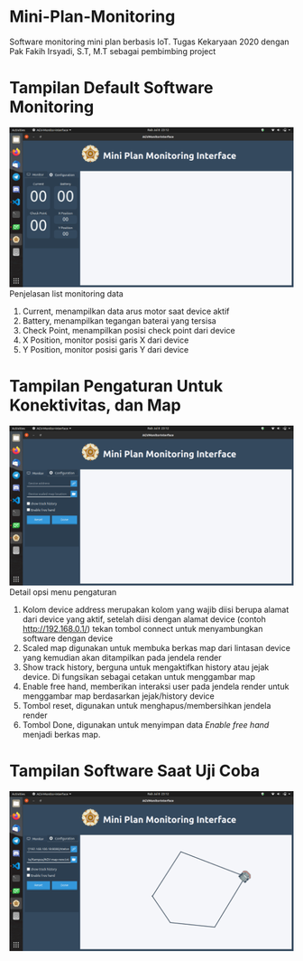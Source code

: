 # Mini-Plan-Monitoring
Software monitoring mini plan berbasis IoT. Tugas Kekaryaan 2020
dengan Pak Fakih Irsyadi, S.T, M.T sebagai pembimbing project

# Tampilan Default Software Monitoring
![Tampilan Default](monitor001.png)
Penjelasan list monitoring data
1. Current, menampilkan data arus motor saat device aktif
2. Battery, menampilkan tegangan baterai yang tersisa
3. Check Point, menampilkan posisi check point dari device
4. X Position, monitor posisi garis X dari device
5. Y Position, monitor posisi garis Y dari device

# Tampilan Pengaturan Untuk Konektivitas, dan Map
![Tampilan Pengaturan](monitor002.png)
Detail opsi menu pengaturan
1. Kolom device address merupakan kolom yang wajib diisi berupa alamat dari device yang aktif, setelah diisi dengan alamat device (contoh http://192.168.0.1/) tekan tombol connect untuk menyambungkan software dengan device
2. Scaled map digunakan untuk membuka berkas map dari lintasan device yang kemudian akan ditampilkan pada jendela render
3. Show track history, berguna untuk mengaktifkan history atau jejak device. Di fungsikan sebagai cetakan untuk menggambar map
4. Enable free hand, memberikan interaksi user pada jendela render untuk menggambar map berdasarkan jejak/history device
5. Tombol reset, digunakan untuk menghapus/membersihkan jendela render
6. Tombol Done, digunakan untuk menyimpan data *Enable free hand* menjadi berkas map.

# Tampilan Software Saat Uji Coba
![Tampilan uji coba](monitor003.png)
